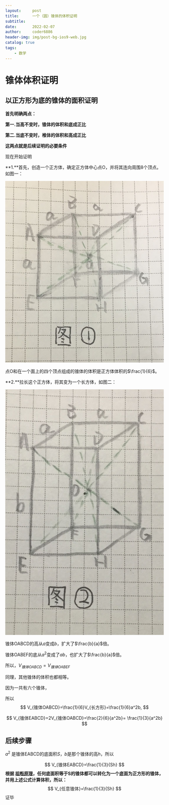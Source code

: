 ```yaml
---
layout:     post
title:      一个（圆）锥体的体积证明
subtitle:   
date:       2022-02-07
author:     coder6886
header-img: img/post-bg-ios9-web.jpg
catalog: true
tags:
    - 数学
---
```


# 锥体体积证明

## 以正方形为底的锥体的面积证明

**首先明确两点：**

**第一.当高不变时，锥体的体积和底成正比**

**第二.当底不变时，椎体的体积和高成正比**

**这两点就是后续证明的必要条件**

现在开始证明

**1.**首先，创造一个正方体，确定正方体中心点O，并将其连向周围8个顶点。如图一：

![](img/a-cone's-volume-fig-1.jpg)

点O和在一个面上的四个顶点组成的锥体的体积是正方体体积的$\frac{1}{6}$。

**2.**拉长这个正方体，将其变为一个长方体，如图二：

![](img/a-cone's-volume-fig-2.jpg)

锥体OABCD的高从$a$变成$b$，扩大了$\frac{b}{a}$倍。

锥体OABEF的底从$a^2$变成了$ab$，也扩大了$\frac{b}{a}$倍。

所以，$V_{锥体OABCD}=V_{锥体OABEF}$

同理，其他锥体的体积也都相等。

因为一共有六个锥体，

所以
$$
V_{锥体OABCD}=\frac{1}{6}V_{长方形}=\frac{1}{6}a^2b,
$$

$$
V_{锥体EABCD}=2V_{锥体OABCD}=\frac{2}{6}{a^2b}= \frac{1}{3}{a^2b}
$$




## 后续步骤

$a^2$ 是锥体EABCD的底面积$S$，$b$是那个锥体的高$h$，所以

$$
V_{锥体EABCD}=\frac{1}{3}{Sh}
$$
**根据 [祖暅原理](https://baike.baidu.com/item/%E7%A5%96%E6%9A%85%E5%8E%9F%E7%90%86/5165170)，任何底面积等于S的锥体都可以转化为一个底面为正方形的锥体，并用上述公式计算体积，所以：**
$$
V_{任意锥体}=\frac{1}{3}{Sh}
$$
证毕
